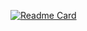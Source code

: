 [![Readme Card](https://github-readme-stats.vercel.app/api/pin/?username=Lotus6&repo=Lotus6)](https://github.com/anuraghazra/github-readme-stats)

